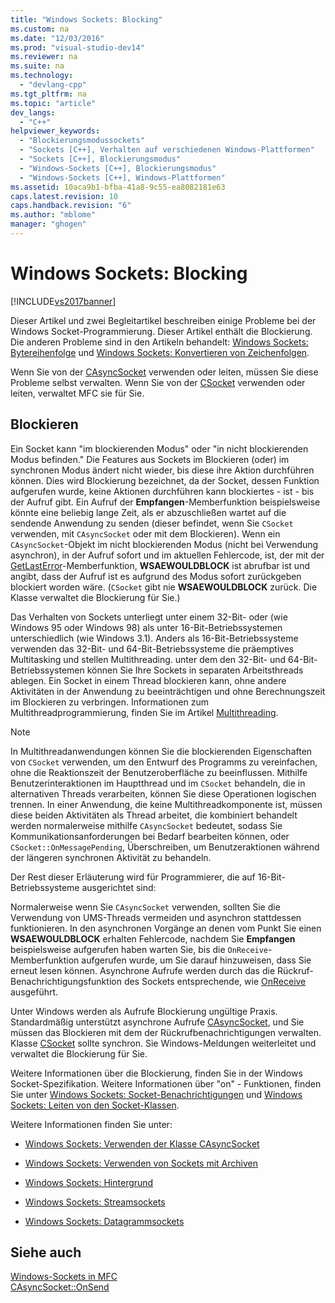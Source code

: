 ```yaml
---
title: "Windows Sockets: Blocking"
ms.custom: na
ms.date: "12/03/2016"
ms.prod: "visual-studio-dev14"
ms.reviewer: na
ms.suite: na
ms.technology: 
  - "devlang-cpp"
ms.tgt_pltfrm: na
ms.topic: "article"
dev_langs: 
  - "C++"
helpviewer_keywords: 
  - "Blockierungsmodussockets"
  - "Sockets [C++], Verhalten auf verschiedenen Windows-Plattformen"
  - "Sockets [C++], Blockierungsmodus"
  - "Windows-Sockets [C++], Blockierungsmodus"
  - "Windows-Sockets [C++], Windows-Plattformen"
ms.assetid: 10aca9b1-bfba-41a8-9c55-ea8082181e63
caps.latest.revision: 10
caps.handback.revision: "6"
ms.author: "mblome"
manager: "ghogen"
---
```

# Windows Sockets: Blocking
[!INCLUDE[vs2017banner](../assembler/inline/includes/vs2017banner.md)]

Dieser Artikel und zwei Begleitartikel beschreiben einige Probleme bei der Windows Socket\-Programmierung.  Dieser Artikel enthält die Blockierung.  Die anderen Probleme sind in den Artikeln behandelt: [Windows Sockets: Bytereihenfolge](../mfc/windows-sockets-byte-ordering.md) und [Windows Sockets: Konvertieren von Zeichenfolgen](../mfc/windows-sockets-converting-strings.md).  
  
 Wenn Sie von der [CAsyncSocket](../mfc/reference/casyncsocket-class.md) verwenden oder leiten, müssen Sie diese Probleme selbst verwalten.  Wenn Sie von der [CSocket](../mfc/reference/csocket-class.md) verwenden oder leiten, verwaltet MFC sie für Sie.  
  
## Blockieren  
 Ein Socket kann "im blockierenden Modus" oder "in nicht blockierenden Modus befinden." Die Features aus Sockets im Blockieren \(oder\) im synchronen Modus ändert nicht wieder, bis diese ihre Aktion durchführen können.  Dies wird Blockierung bezeichnet, da der Socket, dessen Funktion aufgerufen wurde, keine Aktionen durchführen kann blockiertes \- ist \- bis der Aufruf gibt.  Ein Aufruf der **Empfangen**\-Memberfunktion beispielsweise könnte eine beliebig lange Zeit, als er abzuschließen wartet auf die sendende Anwendung zu senden \(dieser befindet, wenn Sie `CSocket` verwenden, mit `CAsyncSocket` oder mit dem Blockieren\).  Wenn ein `CAsyncSocket`\-Objekt im nicht blockierenden Modus \(nicht bei Verwendung asynchron\), in der Aufruf sofort und im aktuellen Fehlercode, ist, der mit der [GetLastError](../Topic/CAsyncSocket::GetLastError.md)\-Memberfunktion, **WSAEWOULDBLOCK** ist abrufbar ist und angibt, dass der Aufruf ist es aufgrund des Modus sofort zurückgeben blockiert worden wäre. \(`CSocket` gibt nie **WSAEWOULDBLOCK** zurück.  Die Klasse verwaltet die Blockierung für Sie.\)  
  
 Das Verhalten von Sockets unterliegt unter einem 32\-Bit\- oder \(wie Windows 95 oder Windows 98\) als unter 16\-Bit\-Betriebssystemen unterschiedlich \(wie Windows 3.1\).  Anders als 16\-Bit\-Betriebssysteme verwenden das 32\-Bit\- und 64\-Bit\-Betriebssysteme die präemptives Multitasking und stellen Multithreading.  unter dem den 32\-Bit\- und 64\-Bit\-Betriebssystemen können Sie Ihre Sockets in separaten Arbeitsthreads ablegen.  Ein Socket in einem Thread blockieren kann, ohne andere Aktivitäten in der Anwendung zu beeinträchtigen und ohne Berechnungszeit im Blockieren zu verbringen.  Informationen zum Multithreadprogrammierung, finden Sie im Artikel [Multithreading](../parallel/multithreading-support-for-older-code-visual-cpp.md).  
  
> [!NOTE]
>  In Multithreadanwendungen können Sie die blockierenden Eigenschaften von `CSocket` verwenden, um den Entwurf des Programms zu vereinfachen, ohne die Reaktionszeit der Benutzeroberfläche zu beeinflussen.  Mithilfe Benutzerinteraktionen im Hauptthread und im `CSocket` behandeln, die in alternativen Threads verarbeiten, können Sie diese Operationen logischen trennen.  In einer Anwendung, die keine Multithreadkomponente ist, müssen diese beiden Aktivitäten als Thread arbeitet, die kombiniert behandelt werden normalerweise mithilfe `CAsyncSocket` bedeutet, sodass Sie Kommunikationsanforderungen bei Bedarf bearbeiten können, oder `CSocket::OnMessagePending`, Überschreiben, um Benutzeraktionen während der längeren synchronen Aktivität zu behandeln.  
  
 Der Rest dieser Erläuterung wird für Programmierer, die auf 16\-Bit\-Betriebssysteme ausgerichtet sind:  
  
 Normalerweise wenn Sie `CAsyncSocket` verwenden, sollten Sie die Verwendung von UMS\-Threads vermeiden und asynchron stattdessen funktionieren.  In den asynchronen Vorgänge an denen vom Punkt Sie einen **WSAEWOULDBLOCK** erhalten Fehlercode, nachdem Sie **Empfangen** beispielsweise aufgerufen haben warten Sie, bis die `OnReceive`\-Memberfunktion aufgerufen wurde, um Sie darauf hinzuweisen, dass Sie erneut lesen können.  Asynchrone Aufrufe werden durch das die Rückruf\-Benachrichtigungsfunktion des Sockets entsprechende, wie [OnReceive](../Topic/CAsyncSocket::OnReceive.md) ausgeführt.  
  
 Unter Windows werden als Aufrufe Blockierung ungültige Praxis.  Standardmäßig unterstützt asynchrone Aufrufe [CAsyncSocket](../mfc/reference/casyncsocket-class.md), und Sie müssen das Blockieren mit dem der Rückrufbenachrichtigungen verwalten.  Klasse [CSocket](../mfc/reference/csocket-class.md) sollte synchron.  Sie Windows\-Meldungen weiterleitet und verwaltet die Blockierung für Sie.  
  
 Weitere Informationen über die Blockierung, finden Sie in der Windows Socket\-Spezifikation.  Weitere Informationen über "on" \- Funktionen, finden Sie unter [Windows Sockets: Socket\-Benachrichtigungen](../mfc/windows-sockets-socket-notifications.md) und [Windows Sockets: Leiten von den Socket\-Klassen](../mfc/windows-sockets-deriving-from-socket-classes.md).  
  
 Weitere Informationen finden Sie unter:  
  
-   [Windows Sockets: Verwenden der Klasse CAsyncSocket](../mfc/windows-sockets-using-class-casyncsocket.md)  
  
-   [Windows Sockets: Verwenden von Sockets mit Archiven](../mfc/windows-sockets-using-sockets-with-archives.md)  
  
-   [Windows Sockets: Hintergrund](../mfc/windows-sockets-background.md)  
  
-   [Windows Sockets: Streamsockets](../mfc/windows-sockets-stream-sockets.md)  
  
-   [Windows Sockets: Datagrammsockets](../mfc/windows-sockets-datagram-sockets.md)  
  
## Siehe auch  
 [Windows\-Sockets in MFC](../mfc/windows-sockets-in-mfc.md)   
 [CAsyncSocket::OnSend](../Topic/CAsyncSocket::OnSend.md)